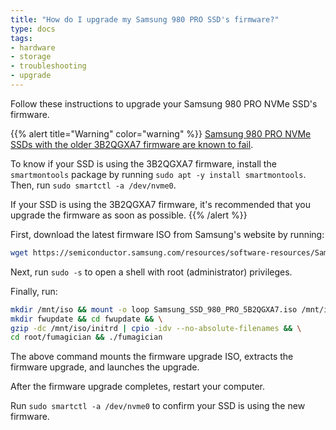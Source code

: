 ```yaml
---
title: "How do I upgrade my Samsung 980 PRO SSD's firmware?"
type: docs
tags:
- hardware
- storage
- troubleshooting
- upgrade
---
```


Follow these instructions to upgrade your Samsung 980 PRO NVMe SSD's firmware.

{{% alert title="Warning" color="warning" %}}
[Samsung 980 PRO NVMe SSDs with the older 3B2QGXA7 firmware are known to fail](https://www.pugetsystems.com/support/guides/critical-samsung-ssd-firmware-update/).

To know if your SSD is using the 3B2QGXA7 firmware, install the
`smartmontools` package by running `sudo apt -y install smartmontools`. Then,
run `sudo smartctl -a /dev/nvme0`.

If your SSD is using the 3B2QGXA7 firmware, it's recommended that you upgrade
the firmware as soon as possible.
{{% /alert %}}

First, download the latest firmware ISO from Samsung's website by
running:

```bash
wget https://semiconductor.samsung.com/resources/software-resources/Samsung_SSD_980_PRO_5B2QGXA7.iso
```

Next, run `sudo -s` to open a shell with root (administrator) privileges.

Finally, run:

```bash
mkdir /mnt/iso && mount -o loop Samsung_SSD_980_PRO_5B2QGXA7.iso /mnt/iso && \
mkdir fwupdate && cd fwupdate && \
gzip -dc /mnt/iso/initrd | cpio -idv --no-absolute-filenames && \
cd root/fumagician && ./fumagician
```

The above command mounts the firmware upgrade ISO, extracts the firmware
upgrade, and launches the upgrade.

After the firmware upgrade completes, restart your computer.

Run `sudo smartctl -a /dev/nvme0` to confirm your SSD is using the new
firmware.
